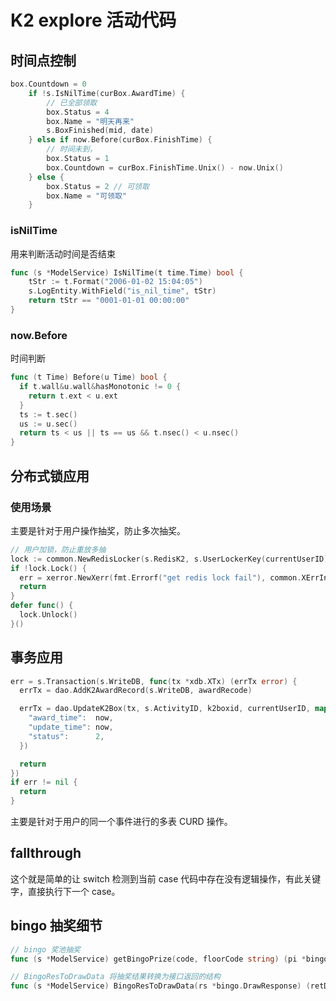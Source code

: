 # K2 explore 活动代码

## 时间点控制

```go
box.Countdown = 0
	if !s.IsNilTime(curBox.AwardTime) {
		// 已全部领取
		box.Status = 4
		box.Name = "明天再来"
		s.BoxFinished(mid, date)
	} else if now.Before(curBox.FinishTime) {
		// 时间未到，
		box.Status = 1
		box.Countdown = curBox.FinishTime.Unix() - now.Unix()
	} else {
		box.Status = 2 // 可领取
		box.Name = "可领取"
	}
```

### isNilTime 

用来判断活动时间是否结束

````go
func (s *ModelService) IsNilTime(t time.Time) bool {
	tStr := t.Format("2006-01-02 15:04:05")
	s.LogEntity.WithField("is_nil_time", tStr)
	return tStr == "0001-01-01 00:00:00"
}
````

### now.Before 

时间判断

````go
func (t Time) Before(u Time) bool {
  if t.wall&u.wall&hasMonotonic != 0 {
  	return t.ext < u.ext
  }
  ts := t.sec()
  us := u.sec()
  return ts < us || ts == us && t.nsec() < u.nsec()
}
````



## 分布式锁应用

### 使用场景

主要是针对于用户操作抽奖，防止多次抽奖。

````go
// 用户加锁，防止重放多抽
lock := common.NewRedisLocker(s.RedisK2, s.UserLockerKey(currentUserID))
if !lock.Lock() {
  err = xerror.NewXerr(fmt.Errorf("get redis lock fail"), common.XErrInternel)
  return
}
defer func() {
  lock.Unlock()
}()
````



## 事务应用

````go
err = s.Transaction(s.WriteDB, func(tx *xdb.XTx) (errTx error) {
  errTx = dao.AddK2AwardRecord(s.WriteDB, awardRecode)

  errTx = dao.UpdateK2Box(tx, s.ActivityID, k2boxid, currentUserID, map[string]interface{}{
    "award_time":  now,
    "update_time": now,
    "status":      2,
  })

  return
})
if err != nil {
  return
}
````

主要是针对于用户的同一个事件进行的多表 CURD 操作。



## fallthrough

这个就是简单的让 switch 检测到当前 case 代码中存在没有逻辑操作，有此关键字，直接执行下一个 case。



## bingo 抽奖细节

````go
// bingo 奖池抽奖
func (s *ModelService) getBingoPrize(code, floorCode string) (pi *bingo.DrawResponse, realCode string, isHonor bool, err error)

// BingoResToDrawData 将抽奖结果转换为接口返回的结构
func (s *ModelService) BingoResToDrawData(rs *bingo.DrawResponse) (retData *m_hd.DrawData)
````















